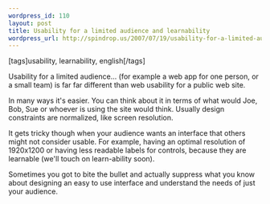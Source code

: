 ```yaml
--- 
wordpress_id: 110
layout: post
title: Usability for a limited audience and learnability
wordpress_url: http://spindrop.us/2007/07/19/usability-for-a-limited-audience-and-learnability/
---
```

[tags]usability, learnability, english[/tags]

Usability for a limited audience... (for example a web app for one person, or a small team) is far far different than web usability for a public web site.  

In many ways it's easier.  You can think about it in terms of what would Joe, Bob, Sue or whoever is using the site would think.  Usually design constraints are normalized, like screen resolution.

It gets tricky though when your audience wants an interface that others might not consider usable.  For example, having an optimal resolution of 1920x1200 or having less readable labels for controls, because they are learnable (we'll touch on learn-ability soon).

Sometimes you got to bite the bullet and actually suppress what you know about designing an easy to use interface and understand the needs of just your audience.
